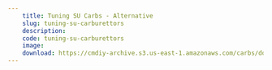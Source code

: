 ```yaml
---
    title: Tuning SU Carbs - Alternative
    slug: tuning-su-carburettors
    description:
    code: tuning-su-carburettors
    image:
    download: https://cmdiy-archive.s3.us-east-1.amazonaws.com/carbs/documents/tuning-su-carburettors.pdf
---
```

<!-- Content of the page -->

##
